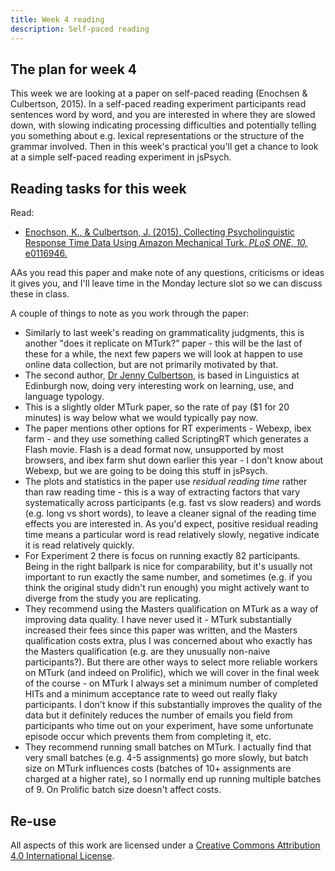 ```yaml
---
title: Week 4 reading
description: Self-paced reading
---
```


## The plan for week 4

This week we are looking at a paper on self-paced reading (Enochsen & Culbertson, 2015). In a self-paced reading experiment participants read sentences word by word, and you are interested in where they are slowed down, with slowing indicating processing difficulties and potentially telling you something about e.g. lexical representations or the structure of the grammar involved. Then in this week's practical you'll get a chance to look at a simple self-paced reading experiment in jsPsych.


## Reading tasks for this week

Read:
- [Enochson, K., & Culbertson, J. (2015). Collecting Psycholinguistic Response Time Data Using Amazon Mechanical Turk.
*PLoS ONE, 10,* e0116946.](https://doi.org/10.1371/journal.pone.0116946)

AAs you read this paper and make note of any questions, criticisms or ideas it gives you, and I'll leave time in the Monday lecture slot so we can discuss these in class.

A couple of things to note as you work through the paper:
- Similarly to last week's reading on grammaticality judgments, this is another "does it replicate on MTurk?” paper - this will be the last of these for a while, the next few papers we will look at happen to use online data collection, but are not primarily motivated by that.
- The second author, [Dr Jenny Culbertson](https://jennifer-culbertson.github.io), is based in Linguistics at Edinburgh now, doing very interesting work on learning, use, and language typology.
- This is a slightly older MTurk paper, so the rate of pay ($1 for 20 minutes) is way below what we would typically pay now.
- The paper mentions other options for RT experiments - Webexp, ibex farm - and they use something called ScriptingRT which generates a Flash movie. Flash is a dead format now, unsupported by most browsers, and ibex farm shut down earlier this year - I don't know about Webexp, but we are going to be doing this stuff in jsPsych.
- The plots and statistics in the paper use *residual reading time* rather than raw reading time - this is a way of extracting factors that vary systematically across participants (e.g. fast vs slow readers) and words (e.g. long vs short words), to leave a cleaner signal of the reading time effects you are interested in. As you'd expect, positive residual reading time means a particular word is read relatively slowly, negative indicate it is read relatively quickly.  
- For Experiment 2 there is focus on running exactly 82 participants. Being in the right ballpark is nice for comparability, but it's usually not important to run exactly the same number, and sometimes (e.g. if you think the original study didn't run enough) you might actively want to diverge from the study you are replicating.
- They recommend using the Masters qualification on MTurk as a way of improving data quality. I have never used it - MTurk substantially increased their fees since this paper was written, and the Masters qualification costs extra, plus I was concerned about who exactly has the Masters qualification (e.g. are they unusually non-naive participants?). But there are other ways to select more reliable workers on MTurk (and indeed on Prolific), which we will cover in the final week of the course - on MTurk I always set a minimum number of completed HITs and a minimum acceptance rate to weed out really flaky participants. I don't know if this substantially improves the quality of the data but it definitely reduces the number of emails you field from participants who time out on your experiment, have some unfortunate episode occur which prevents them from completing it, etc. 
- They recommend running small batches on MTurk. I actually find that very small batches (e.g. 4-5 assignments) go more slowly, but batch size on MTurk influences costs (batches of 10+ assignments are charged at a higher rate), so I normally end up running multiple batches of 9. On Prolific batch size doesn't affect costs.

## Re-use

All aspects of this work are licensed under a [Creative Commons Attribution 4.0 International License](http://creativecommons.org/licenses/by/4.0/).
